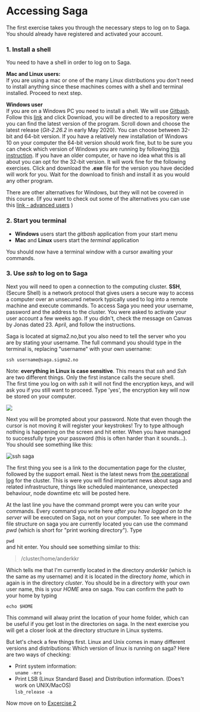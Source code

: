 # Accessing Saga

The first exercise takes you through the necessary steps to log on to Saga.
You should already have registered and activated your account.

### 1. Install a shell
You need to have a shell in order to log on to Saga.   

**Mac and Linux users:**  
If you are using a mac or one of the many Linux distributions you don't need to install anything since these machines comes with a shell and terminal installed. Proceed to next step.

**Windows user**  
If you are on a Windows PC you need to install a shell. We will use
[Gitbash](https://gitforwindows.org/). Follow this [link]((https://gitforwindows.org/)) and click Download, you will be directed to a repository were you can find the latest version of the program. Scroll down and choose the latest release (_Git-2.26.2_ in early May 2020). You can choose between 32-bit and 64-bit version. If you have a relatively new installation of Windows 10 on your computer the 64-bit version should work fine, but to be sure you can check which version of Windows you are running by following [this instruction](https://www.howtogeek.com/howto/21726/how-do-i-know-if-im-running-32-bit-or-64-bit-windows-answers/). If you have an older computer, or have no idea what this is all about you can opt for the 32-bit version. It will work fine for the following exercises. Click and download the **.exe** file for the version you have decided will work for you. Wait for the download to finish and install it as you would any other program.

There are other alternatives for Windows, but they will not be covered in this course. (If you want to check out some of the alternatives you can use this [link - advanced users](http://faculty.smu.edu/reynolds/unixtut/windows.html) )



### 2. Start you terminal
- **Windows** users start the _gitbash_ application from your start menu
- **Mac** and **Linux** users start the _terminal_ application

You should now have a terminal window with a cursor awaiting your commands.

### 3. Use _ssh_ to log on to Saga

Next you will need  to open a connection to the computing cluster. **SSH**, (Secure Shell) is a network protocol that gives users a secure way to access a computer over an unsecured network typically used to log into a remote machine and execute commands. To access Saga you need your username, password and the address to the cluster. You were asked to activate your user account a few weeks ago. If you didn't, check the message on Canvas by Jonas dated 23. April, and follow the instructions.

Saga is located at sigma2.no,but you also need to tell the server who you are by stating your username. The full command you should type in the terminal is, replacing "username" with your own username:

```ssh username@saga.sigma2.no```

Note: **everything in Linux is case sensitive**. This means that _ssh_ and _Ssh_ are two different things. Only the first instance calls the secure shell.  
The first time you log on with _ssh_ it will not find the encryption keys, and will ask you if you still want to proceed. Type 'yes', the encryption key will now be stored on your computer.

![](/Exercises/images/01_Encryption_Key.png)

Next you will be prompted about your password. Note that even though the cursor is not moving it will register your keystrokes! Try to type although nothing is happening on the screen and hit enter. When you have managed to successfully type your password (this is often harder than it sounds...). You should see something like this:

![ssh saga](/Exercises/images/01_ssh_saga.png)

The first thing you see is a link to the documentation page for the cluster, followed by the support email. Next is the latest news from [the operational log](https://opslog.sigma2.no/) for the cluster. This is were you will find important news about saga and related infrastructure, things like scheduled maintenance, unexpected behaviour, node downtime etc will be posted here.   

At the last line you have the command prompt were you can write your commands. Every command you write here _after you have logged on to the server_ will be executed on Saga, not on your computer. To see where in the file structure on saga you are currently located you can use the command _pwd_ (which is short for "print working directory"). Type

```pwd```  
and hit enter.
You should see something similar to this:
>/cluster/home/anderkkr  

Which tells me that I'm currently located in the directory _anderkkr_ (which is the same as my username) and it is located in the directory _home_, which in again is in the directory _cluster_. You should be in a directory with your own user name, this is your _HOME_ area on saga. You can confirm the path to your home by typing

```echo $HOME```

This command will alway print the location of your home folder, which can be useful if you get lost in the directories on saga. In the next exercise you will get a closer look at the directory structure in Linux systems.

But let's check a few things first. Linux and Unix comes in many different versions and distributions:
Which version of linux is running on saga? Here are two ways of checking:
- Print system information:  
``` uname -mrs ```  
- Print LSB (Linux Standard Base) and Distribution information. (Does't work on UNIX/MacOS)  
``` lsb_release -a ```



Now move on to [Excercise 2](Exercise_2_folder_structure.md)
